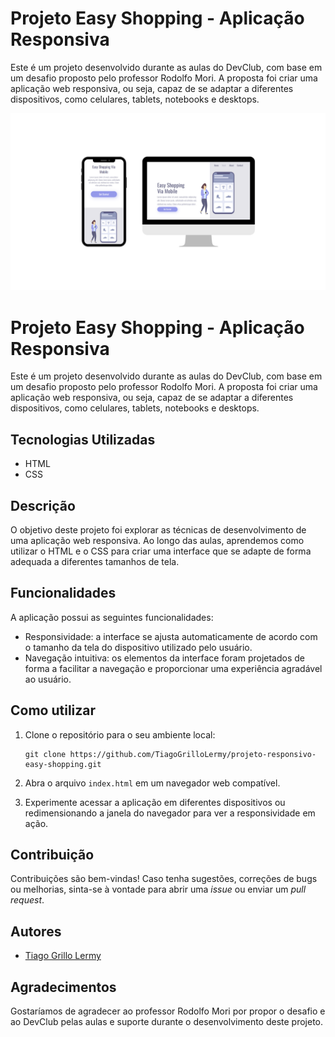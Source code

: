 # Projeto Easy Shopping - Aplicação Responsiva

Este é um projeto desenvolvido durante as aulas do DevClub, com base em um desafio proposto pelo professor Rodolfo Mori. A proposta foi criar uma aplicação web responsiva, ou seja, capaz de se adaptar a diferentes dispositivos, como celulares, tablets, notebooks e desktops.
<div align=center">
  
<img src="./assets/easy-shopping.png">

</div>


# Projeto Easy Shopping - Aplicação Responsiva

Este é um projeto desenvolvido durante as aulas do DevClub, com base em um desafio proposto pelo professor Rodolfo Mori. A proposta foi criar uma aplicação web responsiva, ou seja, capaz de se adaptar a diferentes dispositivos, como celulares, tablets, notebooks e desktops.

## Tecnologias Utilizadas

- HTML
- CSS

## Descrição

O objetivo deste projeto foi explorar as técnicas de desenvolvimento de uma aplicação web responsiva. Ao longo das aulas, aprendemos como utilizar o HTML e o CSS para criar uma interface que se adapte de forma adequada a diferentes tamanhos de tela.

## Funcionalidades

A aplicação possui as seguintes funcionalidades:

- Responsividade: a interface se ajusta automaticamente de acordo com o tamanho da tela do dispositivo utilizado pelo usuário.
- Navegação intuitiva: os elementos da interface foram projetados de forma a facilitar a navegação e proporcionar uma experiência agradável ao usuário.

## Como utilizar

1. Clone o repositório para o seu ambiente local:
   ```
   git clone https://github.com/TiagoGrilloLermy/projeto-responsivo-easy-shopping.git
   ```

2. Abra o arquivo `index.html` em um navegador web compatível.

3. Experimente acessar a aplicação em diferentes dispositivos ou redimensionando a janela do navegador para ver a responsividade em ação.

## Contribuição

Contribuições são bem-vindas! Caso tenha sugestões, correções de bugs ou melhorias, sinta-se à vontade para abrir uma *issue* ou enviar um *pull request*.

## Autores

- [Tiago Grillo Lermy](https://github.com/TiagoGrilloLermy)

## Agradecimentos

Gostaríamos de agradecer ao professor <a>Rodolfo Mori<a> por propor o desafio e ao <a>DevClub<a> pelas aulas e suporte durante o desenvolvimento deste projeto.

